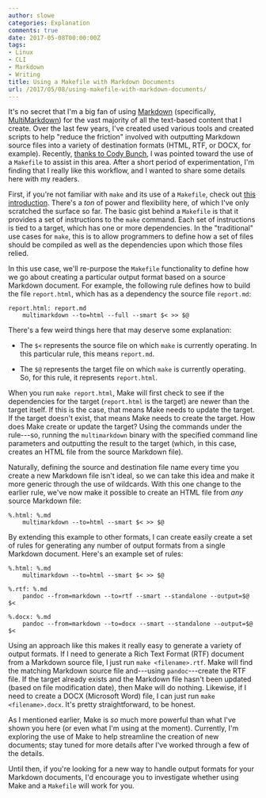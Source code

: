 ```yaml
---
author: slowe
categories: Explanation
comments: true
date: 2017-05-08T00:00:00Z
tags:
- Linux
- CLI
- Markdown
- Writing
title: Using a Makefile with Markdown Documents
url: /2017/05/08/using-makefile-with-markdown-documents/
---
```


It's no secret that I'm a big fan of using [Markdown][link-1] (specifically, [MultiMarkdown][link-2]) for the vast majority of all the text-based content that I create. Over the last few years, I've created used various tools and created scripts to help "reduce the friction" involved with outputting Markdown source files into a variety of destination formats (HTML, RTF, or DOCX, for example). Recently, [thanks to Cody Bunch][link-3], I was pointed toward the use of a `Makefile` to assist in this area. After a short period of experimentation, I'm finding that I really like this workflow, and I wanted to share some details here with my readers.

First, if you're not familiar with `make` and its use of a `Makefile`, check out [this introduction][link-4]. There's a _ton_ of power and flexibility here, of which I've only scratched the surface so far. The basic gist behind a `Makefile` is that it provides a set of instructions to the `make` command. Each set of instructions is tied to a target, which has one or more dependencies. In the "traditional" use cases for `make`, this is to allow programmers to define how a set of files should be compiled as well as the dependencies upon which those files relied.

In this use case, we'll re-purpose the `Makefile` functionality to define how we go about creating a particular output format based on a source Markdown document. For example, the following rule defines how to build the file `report.html`, which has as a dependency the source file `report.md`:

    report.html: report.md
        multimarkdown --to=html --full --smart $< >> $@

There's a few weird things here that may deserve some explanation:

* The `$<` represents the source file on which `make` is currently operating. In this particular rule, this means `report.md`.

* The `$@` represents the target file on which `make` is currently operating. So, for this rule, it represents `report.html`.

When you run `make report.html`, Make will first check to see if the dependencies for the target (`report.html` is the target) are newer than the target itself. If this is the case, that means Make needs to update the target. If the target doesn't exist, that means Make needs to create the target. How does Make create or update the target? Using the commands under the rule---so, running the `multimarkdown` binary with the specified command line parameters and outputting the result to the target (which, in this case, creates an HTML file from the source Markdown file).

Naturally, defining the source and destination file name every time you create a new Markdown file isn't ideal, so we can take this idea and make it more generic through the use of wildcards. With this one change to the earlier rule, we've now make it possible to create an HTML file from _any_ source Markdown file:

    %.html: %.md
        multimarkdown --to=html --smart $< >> $@

By extending this example to other formats, I can create easily create a set of rules for generating any number of output formats from a single Markdown document. Here's an example set of rules:

    %.html: %.md
        multimarkdown --to=html --smart $< >> $@

    %.rtf: %.md
        pandoc --from=markdown --to=rtf --smart --standalone --output=$@ $<

    %.docx: %.md
        pandoc --from=markdown --to=docx --smart --standalone --output=$@ $<

Using an approach like this makes it really easy to generate a variety of output formats. If I need to generate a Rich Text Format (RTF) document from a Markdown source file, I just run `make <filename>.rtf`. Make will find the matching Markdown source file and---using `pandoc`---create the RTF file. If the target already exists and the Markdown file hasn't been updated (based on file modification date), then Make will do nothing. Likewise, if I need to create a DOCX (Microsoft Word) file, I can just run `make <filename>.docx`. It's pretty straightforward, to be honest.

As I mentioned earlier, Make is _so_ much more powerful than what I've shown you here (or even what I'm using at the moment). Currently, I'm exploring the use of Make to help streamline the creation of new documents; stay tuned for more details after I've worked through a few of the details.

Until then, if you're looking for a new way to handle output formats for your Markdown documents, I'd encourage you to investigate whether using Make and a `Makefile` will work for you.



[link-1]: http://daringfireball.com/markdown/
[link-2]: http://fletcherpenney.net/multimarkdown/
[link-3]: http://blog.codybunch.com/2017/04/17/On-Computerized-Note-Taking/
[link-4]: https://www.digitalocean.com/community/tutorials/how-to-use-makefiles-to-automate-repetitive-tasks-on-an-ubuntu-vps
